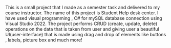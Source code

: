 This is a small project that I made as a semester task and delivered to my course instructor. The name of this project is Student Help desk center. I have used visual programming , C# for mySQL database connection using Visual Studio 2022. The project performs CRUD (create, update, delete) operations on the data that is taken from user and giving user a beautiful UI(user-interface) that is made using drag and drop of elements like buttons , labels, picture box and much more!
